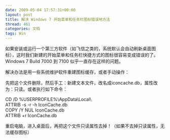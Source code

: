 ```yaml
---
date: 2009-05-04 17:57:31+00:00
layout: post
title: 解决 Windows 7 开始菜单和任务栏图标错误地方法
thread: 461
categories: 文档
tags: Win
---
```


如果安装或运行一个第三方软件（如飞信之类的，系统默认会自动刷新桌面图标），这时我们新建的开始菜单和任务栏快捷方式的图标很容易变成错误的了。Windows 7 Build 7000 到 7100 似乎一直存在这样的问题。  
  
解决办法是用一些系统维护软件重建图标缓存，或者手动操作：<!-- more -->  
  
先把这个文件删除，然后手工：新建文本文件，改名成iconcache.db，属性改为：只读。或者执行如下命令：  
  
  
CD /D %USERPROFILE%\AppData\Local\  
ATTRIB -s -r -h IconCache.db  
COPY /Y NUL IconCache.db  
ATTRIB +r IconCache.db  
  
  
重启电脑，进入桌面后，再把这个文件只读属性去掉！（如果不去掉只读属性，无法缓存图标）  
  

